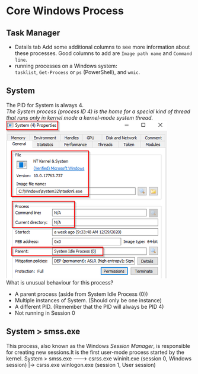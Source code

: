 # Core Windows Process

## Task Manager
- Datails tab
Add some additional columns to see more information about these processes. Good columns to add are ```Image path name``` and ```Command line```.<br>
- running processes on a Windows system:<br>
    ```tasklist```, ```Get-Process``` or ```ps``` (PowerShell), and ```wmic```.<br>

## System
The PID for System is always 4.<br>
*The System process (process ID 4) is the home for a special kind of thread that runs only in kernel mode a kernel-mode system thread.*<br>
<img src="https://github.com/nkn-ctrl/pushtest/blob/main/CWP_system2.png"><br>
What is unusual behaviour for this process?
- A parent process (aside from System Idle Process (0))
- Multiple instances of System. (Should only be one instance) 
- A different PID. (Remember that the PID will always be PID 4)
- Not running in Session 0

## System > smss.exe
This process, also known as the Windows *Session Manager*, is responsible for creating new sessions.It is the first user-mode process started by the kernel.
System > smss.exe ---> csrss.exe wininit.exe (session 0, Windows session)
                   |-> csrss.exe winlogon.exe (session 1, User session)<br>


